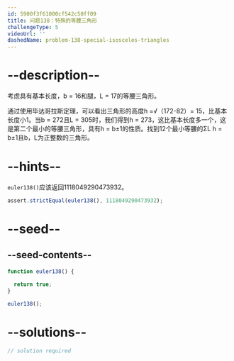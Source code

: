 ```yaml
---
id: 5900f3f61000cf542c50ff09
title: 问题138：特殊的等腰三角形
challengeType: 5
videoUrl: ''
dashedName: problem-138-special-isosceles-triangles
---
```


# --description--

考虑具有基本长度，b = 16和腿，L = 17的等腰三角形。

通过使用毕达哥拉斯定理，可以看出三角形的高度h =√（172-82）= 15，比基本长度小1。当b = 272且L = 305时，我们得到h = 273，这比基本长度多一个，这是第二个最小的等腰三角形，具有h = b±1的性质。找到12个最小等腰的ΣL h = b±1且b，L为正整数的三角形。

# --hints--

`euler138()`应该返回1118049290473932。

```js
assert.strictEqual(euler138(), 1118049290473932);
```

# --seed--

## --seed-contents--

```js
function euler138() {

  return true;
}

euler138();
```

# --solutions--

```js
// solution required
```
